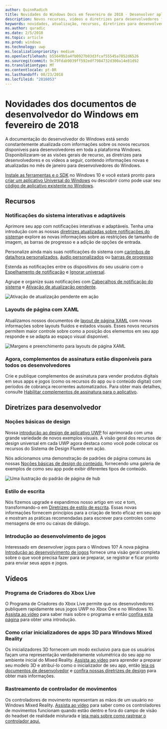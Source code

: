 ```yaml
---
author: QuinnRadich
title: Novidades do Windows Docs em fevereiro de 2018 - Desenvolver aplicativos UWP
description: Novos recursos, vídeos e diretrizes para desenvolvedores foram adicionados à documentação do desenvolvedor do Windows 10 referente a fevereiro de 2018.
keywords: novidades, atualização, recursos, diretrizes para desenvolvedores, Windows 10, fevereiro
ms.author: quradic
ms.date: 2/5/2018
ms.topic: article
ms.prod: windows
ms.technology: uwp
ms.localizationpriority: medium
ms.openlocfilehash: b55649b5a4fb0927b03d3fcaf55545a7852d6526
ms.sourcegitcommit: 9c79fdab9039ff592edf7984732d300a14e81d92
ms.translationtype: MT
ms.contentlocale: pt-BR
ms.lasthandoff: 08/23/2018
ms.locfileid: "2816053"
---
```

# <a name="whats-new-in-the-windows-developer-docs-in-february-2018"></a>Novidades dos documentos de desenvolvedor do Windows em fevereiro de 2018

A documentação do desenvolvedor do Windows está sendo constantemente atualizada com informações sobre os novos recursos disponíveis para desenvolvedores em toda a plataforma Windows. Disponibilizaram-se as visões gerais de recurso, as diretrizes para desenvolvedores e os vídeos a seguir, contendo informações novas e atualizadas no mês de janeiro para desenvolvedores do Windows.

[Instale as ferramentas e o SDK](http://go.microsoft.com/fwlink/?LinkId=821431) no Windows 10 e você estará pronto para [criar um aplicativo Universal do Windows](../get-started/create-uwp-apps.md) ou descobrir como pode usar seu [código de aplicativo existente no Windows](../porting/index.md).


## <a name="features"></a>Recursos

### <a name="adaptive-and-interactive-toast-notifications"></a>Notificações do sistema interativas e adaptáveis

Aprimore seu app com notificações interativas e adaptáveis. Tenha uma introdução com as nossas [diretrizes atualizadas sobre notificações do sistema](../design/shell/tiles-and-notifications/adaptive-interactive-toasts.md)e explore as novas informações sobre as restrições de tamanho de imagem, as barras de progresso e a adição de opções de entrada.

Personalize ainda mais suas notificações do sistema com [carimbos de data/hora personalizados](../design/shell/tiles-and-notifications/custom-timestamps-on-toasts.md), [áudio personalizados](../design/shell/tiles-and-notifications/custom-audio-on-toasts.md) ou [barras de progresso](../design/shell/tiles-and-notifications/toast-progress-bar.md)

Estenda as notificações entre os dispositivos do seu usuário com o [Espelhamento de notificação](../design/shell/tiles-and-notifications/notification-mirroring.md) e [Ignorar universal](../design/shell/tiles-and-notifications/universal-dismiss.md).

Agrupe e organize suas notificações com [Cabeçalhos de notificação do sistema](../design/shell/tiles-and-notifications/toast-headers.md) e [Ativação de atualização pendente](../design/shell/tiles-and-notifications/toast-pending-update.md).

![Ativação de atualização pendente em ação](../design/shell/tiles-and-notifications/images/toast-pendingupdate.gif)

### <a name="page-layouts-with-xaml"></a>Layouts de página com XAML

Atualizamos nossos documentos de [layout de página XAML](../design/layout/layouts-with-xaml.md) com novas informações sobre layouts fluidos e estados visuais. Esses novos recursos permitem maior controle sobre como a posição dos elementos em seu app responde e se adapta ao espaço visual disponível.

![Margens e preenchimento para layouts de página XAML](../design/layout/images/xaml-layout-margins-padding.png)

### <a name="subscription-add-ons-are-now-available-to-all-developers"></a>Agora, complementos de assinatura estão disponíveis para todos os desenvolvedores

Crie e publique complementos de assinatura para vender produtos digitais em seus apps e jogos (como os recursos do app ou o conteúdo digital) com períodos de cobrança recorrentes automatizados. Para obter mais detalhes, consulte [Habilitar complementos de assinatura para o aplicativo](../monetize/enable-subscription-add-ons-for-your-app.md).

## <a name="developer-guidance"></a>Diretrizes para desenvolvedor

### <a name="design-basics"></a>Noções básicas de design

Nossa [introdução ao design de aplicativo UWP](../design/basics/design-and-ui-intro.md) foi aprimorada com uma grande variedade de novos exemplos visuais. A visão geral dos recursos de design universal em cada UWP agora destaca como você pode colocar os recursos do Sistema de Design Fluente em ação.

Nós adicionamos uma demonstração de padrões de página comuns às nossas [Noções básicas de design do conteúdo](../design/basics/content-basics.md), fornecendo uma galeria de exemplos de como seu app pode exibir diferentes tipos de conteúdo.

![Uma ilustração do padrão de página de hub](../design/basics/images/hub.png)

### <a name="writing-style"></a>Estilo de escrita

Nós fizemos upgrade e expandimos nosso artigo em voz e tom, transformando-o em [Diretrizes de estilo de escrita](../design/style/writing-style.md). Essas novas informações fornecem princípios para a criação de texto eficaz em seu app e mostram as práticas recomendadas para escrever para controles como mensagens de erro ou caixas de diálogo.

### <a name="getting-started-for-game-development"></a>Introdução ao desenvolvimento de jogos

Interessado em desenvolver jogos para o Windows 10? A nova página [Introdução ao desenvolvimento de jogos](../gaming/getting-started.md) fornece uma visão geral completa sobre o que você precisa fazer para se preparar, se registrar e ficar pronto para enviar seus apps e jogos.

## <a name="videos"></a>Vídeos

### <a name="xbox-live-creators-program"></a>Programa de Criadores do Xbox Live

O Programa de Criadores do Xbox Live permite que os desenvolvedores publiquem rapidamente seus jogos UWP no Xbox One e no Windows 10. [Assista ao vídeo](https://www.youtube.com/watch?v=zpFfHHBkVq4) para saber mais sobre o programa e então [confira esta página](https://www.xbox.com/developers/creators-program) para obter uma introdução.

### <a name="creating-3d-app-launchers-for-windows-mixed-reality"></a>Como criar inicializadores de apps 3D para Windows Mixed Reality

Os inicializadores 3D fornecem um modo exclusivo para que os usuários façam uma representação verdadeiramente volumétrica do seu app no ambiente inicial do Mixed Reality. [Assista ao vídeo](https://www.youtube.com/watch?v=TxIslHsEXno) para aprender a preparar seu modelo 3D e atribuí-lo como o inicializador de seu app, então [leia os documentos de desenvolvedor](https://developer.microsoft.com/windows/mixed-reality/implementing_3d_app_launchers) e [confira nossas diretrizes de design](https://developer.microsoft.com/windows/mixed-reality/3d_app_launcher_design_guidance) para obter mais informações.

### <a name="motion-controller-tracking"></a>Rastreamento de controlador de movimentos

Os controladores de movimento representam as mãos de um usuário no Windows Mixed Reality. [Assista ao vídeo](https://www.youtube.com/watch?v=rkDpRllbLII) para saber como os controladores de movimentos funcionam quando estão dentro e fora do campo de visão do headset de realidade misturada e [leia mais sobre como rastrear o controlador aqui.](https://developer.microsoft.com/windows/mixed-reality/motion_controllers#controller_tracking_state%E2%80%9D)